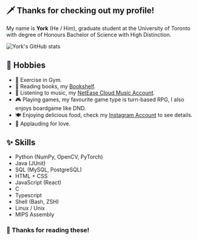 ## 🗡️ Thanks for checking out my profile!

My name is **York** (He / Him), graduate student at the University of Toronto with degree of Honours Bachelor of Science with High Distinction. 

![York's GitHub stats](https://github-readme-stats.vercel.app/api?username=zhumengzhiren&show_icons=true&theme=vue&rank_icon=github)

## 💖 Hobbies

- 💪 Exercise in Gym.
- 📖 Reading books, my [Bookshelf](https://weread.qq.com/web/shelf).
- 🎵 Listening to music, my [NetEase Cloud Music Account](https://music.163.com/#/user/home?id=624725550).
- 🎮 Playing games, my favourite game type is turn-based RPG, I also enjoys boardgame like DND.
- 🍽️ Enjoying delicious food, check my [Instagram Account](https://www.instagram.com/zhumengzhiren/) to see details.
- 👏 Applauding for love.

## ✨ Skills

- Python (NumPy, OpenCV, PyTorch)
- Java (JUnit)
- SQL (MySQL, PostgreSQL)
- HTML + CSS
- JavaScript (React)
- C
- Typescript
- Shell (Bash, ZSH)
- Linux / Unix
- MIPS Assembly

### 💓 Thanks for reading these!
